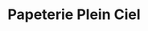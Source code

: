 ---
title: "Papeterie Plein Ciel"
url: /fontainebleau/papeterie-plein-ciel/
shop: fournitures de bureau
---